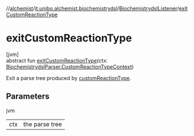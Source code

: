 //[alchemist](../../../index.md)/[it.unibo.alchemist.biochemistrydsl](../index.md)/[BiochemistrydslListener](index.md)/[exitCustomReactionType](exit-custom-reaction-type.md)

# exitCustomReactionType

[jvm]\
abstract fun [exitCustomReactionType](exit-custom-reaction-type.md)(ctx: [BiochemistrydslParser.CustomReactionTypeContext](../-biochemistrydsl-parser/-custom-reaction-type-context/index.md))

Exit a parse tree produced by [customReactionType](../-biochemistrydsl-parser/custom-reaction-type.md).

## Parameters

jvm

| | |
|---|---|
| ctx | the parse tree |
